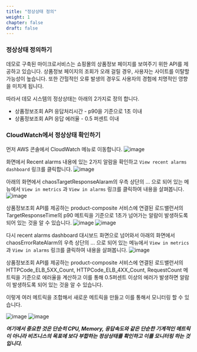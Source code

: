 ```yaml
---
title: "정상상태 정의"
weight: 1
chapter: false
draft: false
---
```


### 정상상태 정의하기

데모로 구축된 마이크로서비스는 쇼핑몰의 상품정보 페이지를 보여주기 위한 API를 제공하고 있습니다. 상품정보 페이지의 조회가 오래 걸릴 경우, 사용자는 사이트를 이탈할 가능성이 높습니다.
또한 간헐적인 오류 발생의 경우도 사용자의 경험에 치명적인 영향을 미치게 됩니다.

따라서 데모 시스템의 정상상태는 아래의 2가지로 정의 합니다.

* 상품정보조회 API 응답처리시간 - p90을 기준으로 1초 이내
* 상품정보조회 API 응답 에러율 - 0.5 퍼센트 이내

### CloudWatch에서 정상상태 확인하기

먼저 AWS 콘솔에서 CloudWatch 메뉴로 이동합니다.
![image](/images/20_ec2/steady-state_01.png)

화면에서 Recent alarms 내용에 있는 2가지 알람을 확인하고 `View recent alarms dashboard` 링크를 클릭합니다.
![image](/images/20_ec2/steady-state_02.png)

아래의 화면에서 chaosTargetResponseAlaram의 우측 상단의 ... 으로 되어 있는 메뉴에서 `View in metrics` 과 `View in alarms` 링크를 클릭하여 내용을 살펴봅니다.
![image](/images/20_ec2/steady-state_03.png)


상품정보조회 API를 제공하는 product-composite 서비스에 연결된 로드밸런서의 TargetResponseTime의 p90 메트릭을 기준으로 1초가 넘어가는 알람이 발생하도록 되어 있는 것을 알 수 있습니다.
![image](/images/20_ec2/steady-state_05.png)
![image](/images/20_ec2/steady-state_04.png)

다시 recent alarms dashboard 대시보드 화면으로 넘어와서 아래의 화면에서 chaosErrorRateAlarm의 우측 상단의 ... 으로 되어 있는 메뉴에서 `View in metrics` 과 `View in alarms` 링크를 클릭하여 내용을 살펴봅니다.
![image](/images/20_ec2/steady-state_06.png)

상품정보조회 API를 제공하는 product-composite 서비스에 연결된 로드밸런서의 HTTPCode_ELB_5XX_Count, HTTPCode_ELB_4XX_Count, RequestCount 메트릭을 기준으로 에러율을 계산하고 이를 통해 0.5퍼센트 이상의 에러가 발생하면 알람이 발생하도록 되어 있는 것을 알 수 있습니다.

이렇게 여러 메트릭을 조합해서 새로운 메트릭을 만들고 이를 통해서 모니터링 할 수 있습니다.

![image](/images/20_ec2/steady-state_07.png)
![image](/images/20_ec2/steady-state_08.png)

***여기에서 중요한 것은 단순히 CPU, Memory, 응답속도와 같은 단순한 기계적인 메트릭이 아니라 비즈니스의 목표에 보다 부합하는 정상상태를 확인하고 이를 모니터링 하는 것입니다.***